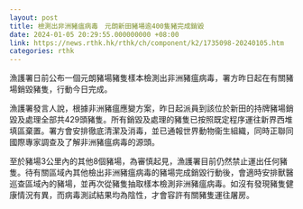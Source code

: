 ```yaml
---
layout: post
title: 檢測出非洲豬瘟病毒　元朗新田豬場逾400隻豬完成銷毀
date: 2024-01-05 20:29:55.000000000 +08:00
link: https://news.rthk.hk/rthk/ch/component/k2/1735098-20240105.htm
categories: rthk
---
```


漁護署日前公布一個元朗豬場豬隻樣本檢測出非洲豬瘟病毒，署方昨日起在有關豬場銷毀豬隻，行動今日完成。

漁護署發言人說，根據非洲豬瘟應變方案，昨日起派員到該位於新田的持牌豬場銷毀及處理全部共429頭豬隻。所有銷毀及處理的豬隻已按照既定程序運往新界西堆填區棄置。署方會安排徹底清潔及消毒，並已通報世界動物衞生組織，同時正聯同國際專家調查及了解非洲豬瘟病毒的源頭。

至於豬場3公里內的其他8個豬場，為審慎起見，漁護署目前仍然禁止運出任何豬隻。待有關區域內其他檢出非洲豬瘟病毒的豬場完成銷毀行動後，會適時安排獸醫巡查區域內的豬場，並再次從豬隻抽取樣本檢測非洲豬瘟病毒。如沒有發現豬隻健康情況有異，而病毒測試結果均為陰性，才會容許有關豬隻運往屠房。
